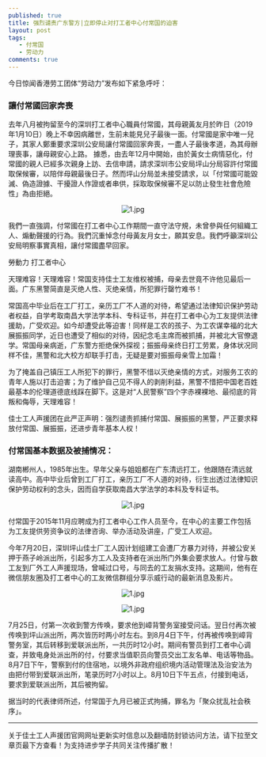 ```yaml
---
published: true
title: 强烈谴责广东警方|立即停止对打工者中心付常国的迫害 
layout: post
tags:
   - 付常国
   - 劳动力
comments: true
---
```

今日惊闻香港劳工团体“劳动力”发布如下紧急呼吁：

### 讓付常國回家奔喪 

去年八月被拘留至今的深圳打工者中心職員付常國，其母親黃友月於昨日（2019年1月10日）晚上不幸因病離世，生前未能見兒子最後一面。付常國是家中唯一兒子，其家人鄭重要求深圳公安局讓付常國回家奔喪，一盡人子最後孝道，為其母辦理喪事，讓母親安心上路。 
據悉，由去年12月中開始，由於黃女士病情惡化，付常國的親人已經多次親身上訪、去信申請，請求深圳市公安局坪山分局容許付常國取保候審，以陪伴母親最後日子。然而坪山分局並未接受請求，以「付常國可能毀滅、偽造證據、干擾證人作證或者串供，採取取保候審不足以防止發生社會危險性」為由拒絕。 
<p align="center"><img src="https://i.loli.net/2019/01/11/5c38727f0975d.jpg" alt="1.jpg" title="1.jpg" /></p>
我們一直強調，付常國在打工者中心工作期間一直守法守規，未曾參與任何組織工人、煽動聲援的行為。我們沉重悼念付母黃友月女士，願其安息。我們呼籲深圳公安局明察事實真相，讓付常國盡早回家。 

勞動力 
打工者中心 

天理难容！天理难容！常国支持佳士工友维权被捕，母亲去世竟不许他见最后一面。广东黑警简直是灭绝人性、灭绝亲情，所犯罪行罄竹难书！ 

常国高中毕业后在工厂打工，亲历工厂不人道的对待，希望通过法律知识保护劳动者权益，自学考取南昌大学法学本科、专科证书，并在打工者中心为工友提供法律援助，广受欢迎。如今却遭受此等迫害！同样是工农的孩子、为工农谋幸福的北大展振振同学，近日也遭受了相似的对待，因纪念毛主席而被抓捕，并被北大官僚退学。常国母亲病逝，广东警方拒绝保外探视；振振母亲终日打工劳累，身体状况同样不佳，黑警和北大校方却联手打击，无疑是要对振振母亲雪上加霜！ 

为了掩盖自己镇压工人所犯下的罪行，黑警不惜以灭绝亲情的方式，对服务工农的青年人施以打击迫害；为了维护自己见不得人的剥削利益，黑警不惜把中国老百姓最基本的伦理道德底线踩在脚下。这是对“人民警察”四个字赤裸裸地、最彻底的背叛和侮辱，天理难容！ 

佳士工人声援团在此严正声明：强烈谴责抓捕付常国、展振振的黑警，严正要求释放付常国、展振振，还进步青年基本人权！ 

### 付常国基本数据及被捕情况：

湖南郴州人，1985年出生。早年父亲与姐姐都在广东清远打工，他跟随在清远就读高中。高中毕业后曾到工厂打工，亲历工厂不人道的对待，衍生出透过法律知识保护劳动权利的念头，因而自学获取南昌大学法学的本科及专科证书。
<p align="center"><img src="https://i.loli.net/2019/01/11/5c3871de1d16d.jpg" alt="1.jpg" title="1.jpg" /></p>
付常国于2015年11月应聘成为打工者中心工作人员至今，在中心的主要工作包括为工友提供劳资争议的法律咨询、举办活动及讲座，广受工人欢迎。

今年7月20日，深圳坪山佳士厂工人因计划组建工会遭厂方暴力对待，并被公安关押于燕子岭派出所，引起多方工人及支持者在派出所门外集会要求放人。付曾与数工友到厂外工人声援现场，曾喊过口号，与同去的工友捐水支持。这期间，他有在微信朋友圈及打工者中心的工友微信群组分享示威行动的最新消息及影片。
<p align="center"><img src="https://i.loli.net/2019/01/11/5c387210674d4.jpg" alt="1.jpg" title="1.jpg" /></p>

<p align="center"><img src="https://i.loli.net/2019/01/11/5c38724b77adc.jpg" alt="1.jpg" title="1.jpg" /></p>
7月25日，付第一次收到警方传唤，要求他到嶂背警务室接受问话。翌日付再次被传唤到坪山派出所，两次皆历时两小时左右。到8月4日下午，付再被传唤到嶂背警务室，其后转移到爱联派出所，一共历时12小时。期间有警员到打工者中心调查，并致电身处派出所的付，付要求当值职员向警员交出工友名单、电话等物品。8月7日下午，警察到付的住宿地，以境外非政府组织境内活动管理法及治安法为由把付带到爱联派出所，笔录历时7小时以上。8月10日下午五点，付接到电话，要求到爱联派出所，其后被拘留。

据当时的代表律师所述，付常国于九月已被正式拘捕，罪名为「聚众扰乱社会秩序」。

---
关于佳士工人声援团官网网址更新实时信息以及翻墙防封锁访问方法，请下拉至文章页最下方查看！为支持进步学子共同关注传播扩散！


